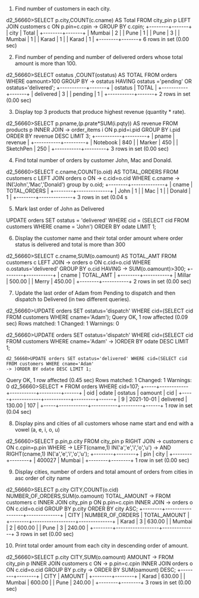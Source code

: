 1. Find number of customers in each city.


d2_56660>SELECT p.city,COUNT(c.cname) AS Total FROM city_pin p LEFT JOIN customers c ON p.pin=c.cpin
    -> GROUP BY c.cpin;
+--------+-------+
| city   | Total |
+--------+-------+
| Mumbai |     2 |
| Pune   |     1 |
| Pune   |     3 |
| Mumbai |     1 |
| Karad  |     1 |
| Karad  |     1 |
+--------+-------+
6 rows in set (0.00 sec)

2. Find number of pending and number of delivered orders whose total amount 
is more than 100. 

d2_56660>SELECT ostatus ,COUNT(ostatus) AS TOTAL FROM orders WHERE oamount>100 GROUP BY
    -> ostatus HAVING ostatus ='pending' OR ostatus='delivered';
+-----------+-------+
| ostatus   | TOTAL |
+-----------+-------+
| delivered |     3 |
| pending   |     1 |
+-----------+-------+
2 rows in set (0.00 sec)

3. Display top 3 products that produce highest revenue (quantity * rate).

d2_56660>SELECT p.pname,(p.prate*SUM(i.pqty)) AS revenue FROM products p INNER JOIN
    ->      order_items i ON p.pid=i.pid GROUP BY i.pid ORDER BY revenue DESC LIMIT 3;
+-----------+---------+
| pname     | revenue |
+-----------+---------+
| Notebook  |     840 |
| Marker    |     450 |
| SketchPen |     250 |
+-----------+---------+
3 rows in set (0.00 sec)

4. Find total number of orders by customer John, Mac and Donald. 

d2_56660>SELECT c.cname,COUNT(o.oid) AS TOTAL_ORDERS FROM customers c LEFT JOIN orders o ON
    -> c.cid=o.cid WHERE c.cname
    -> IN('John','Mac','Donald') group by o.oid;
+--------+--------------+
| cname  | TOTAL_ORDERS |
+--------+--------------+
| John   |            1 |
| Mac    |            1 |
| Donald |            1 |
+--------+--------------+
3 rows in set (0.04 s

5. Mark last order of John as Delivered

UPDATE orders SET ostatus = 'delivered' WHERE cid = (SELECT cid FROM customers WHERE cname = 'John') ORDER BY odate LIMIT 1;

6. Display the customer name and their total order amount where order status is 
delivered and total is more than 300

d2_56660>SELECT c.cname,SUM(o.oamount) AS TOTAL_AMT FROM customers c LEFT JOIN
    -> orders o ON c.cid=o.cid WHERE o.ostatus='delivered' GROUP BY o.cid HAVING
    -> SUM(o.oamount)>300;
+--------+-----------+
| cname  | TOTAL_AMT |
+--------+-----------+
| Millar |    500.00 |
| Merry  |    450.00 |
+--------+-----------+
2 rows in set (0.00 sec)

7. Update the last order of Adam from Pending to dispatch and then dispatch to 
Delivered (in two different queries). 


d2_56660>UPDATE orders SET ostatus='dispatch' WHERE cid=(SELECT cid FROM customers WHERE cname='Adam');
Query OK, 1 row affected (0.09 sec)
Rows matched: 1  Changed: 1  Warnings: 0

d2_56660>UPDATE orders SET ostatus='dispatch' WHERE cid=(SELECT cid FROM customers WHERE cname='Adam'
    -> )ORDER BY odate DESC LIMIT 1;

    d2_56660>UPDATE orders SET ostatus='delivered' WHERE cid=(SELECT cid FROM customers WHERE cname='Adam'
    -> )ORDER BY odate DESC LIMIT 1;
Query OK, 1 row affected (0.45 sec)
Rows matched: 1  Changed: 1  Warnings: 0
d2_56660>SELECT * FROM orders WHERE cid=107;
+-----+------------+-----------+---------+------+
| oid | odate      | ostatus   | oamount | cid  |
+-----+------------+-----------+---------+------+
|   9 | 2021-10-01 | delivered |  130.00 |  107 |
+-----+------------+-----------+---------+------+
1 row in set (0.04 sec)

8. Display pins and cities of all customers whose name start and end with a 
vowel (a, e, i, o, u)

d2_56660>SELECT p.pin,p.city FROM city_pin p RIGHT JOIN
    -> customers c ON c.cpin=p.pin WHERE
    -> LEFT(cname,1) IN('a','e','i','o','u')
    -> AND RIGHT(cname,1) IN('a','e','i','o','u');
+--------+--------+
| pin    | city   |
+--------+--------+
| 400027 | Mumbai |
+--------+--------+
1 row in set (0.00 sec)

9. Display cities, number of orders and total amount of orders from cities in asc 
order of city name

d2_56660>SELECT p.city CITY,COUNT(o.cid) NUMBER_OF_ORDERS,SUM(o.oamount) TOTAL_AMOUNT
    -> FROM customers c INNER JOIN city_pin p ON p.pin=c.cpin INNER JOIN
    -> orders o ON c.cid=o.cid GROUP BY p.city ORDER BY city ASC;
+--------+------------------+--------------+
| CITY   | NUMBER_OF_ORDERS | TOTAL_AMOUNT |
+--------+------------------+--------------+
| Karad  |                3 |       630.00 |
| Mumbai |                2 |       600.00 |
| Pune   |                3 |       240.00 |
+--------+------------------+--------------+
3 rows in set (0.00 sec)

10. Print total order amount from each city in descending order of amount. 

d2_56660>SELECT p.city CITY,SUM(o.oamount) AMOUNT
    -> FROM city_pin p INNER JOIN customers c ON
    -> p.pin=c.cpin INNER JOIN orders o ON c.cid=o.cid GROUP BY p.city
    -> ORDER BY SUM(oamount) DESC;
+--------+--------+
| CITY   | AMOUNT |
+--------+--------+
| Karad  | 630.00 |
| Mumbai | 600.00 |
| Pune   | 240.00 |
+--------+--------+
3 rows in set (0.00 sec)
